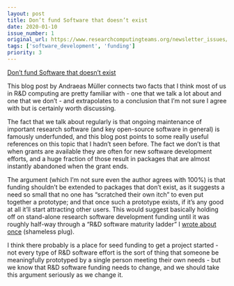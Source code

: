 ```yaml
---
layout: post
title: Don’t fund Software that doesn’t exist
date: 2020-01-10
issue_number: 1
original_url: https://www.researchcomputingteams.org/newsletter_issues/0001
tags: ['software_development', 'funding']
priority: 3
---
```


<!-- markdownlint-disable MD033 -->
<!-- markdownlint-disable MD041 -->
<!-- markdownlint-disable MD049 -->

[Don’t fund Software that doesn’t exist](https://peekaboo-vision.blogspot.com/2020/01/dont-fund-software-that-doesnt-exist.html)

This blog post by Andraeas Müller connects two facts that I think most of us in R&D computing are pretty familiar with - one that we talk a lot about and one that we don’t - and extrapolates to a conclusion that I’m not sure I agree with but is certainly worth discussing.

The fact that we talk about regularly is that ongoing maintenance of important research software (and key open-source software in general) is famously underfunded, and this blog post points to some really useful references on this topic that I hadn’t seen before.  The fact we don’t is that when grants are available they are often for new software development efforts, and a huge fraction of those result in packages that are almost instantly abandoned when the grant ends.

The argument (which I’m not sure even the author agrees with 100%) is that funding shouldn’t be extended to packages that don’t exist, as it suggests a need so small that no one has “scratched their own itch” to even put together a prototype; and that once such a prototype exists, if it’s any good at all it’ll start attracting other users.  This would suggest basically holding off on stand-alone research software development funding until it was roughly half-way through a “R&D software maturity ladder” I [wrote about once](https://www.dursi.ca/post/incrementalism-for-scientific-development.html) (shameless plug).

I think there probably is a place for seed funding to get a project started - not every type of R&D software effort is the sort of thing that someone be meaningfully prototyped by a single person meeting their own needs - but we know that R&D software funding needs to change, and we should take this argument seriously as we change it.